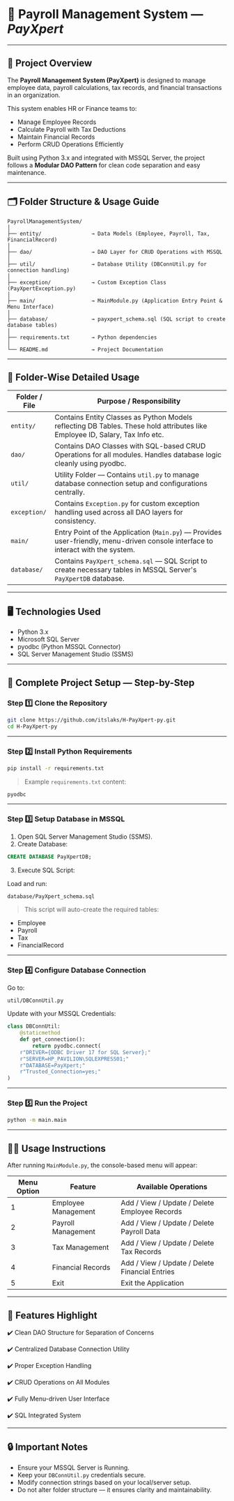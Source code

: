 # 💼 Payroll Management System — *PayXpert*



---

## 🌟 Project Overview

The **Payroll Management System (PayXpert)** is designed to manage employee data, payroll calculations, tax records, and financial transactions in an organization.

This system enables HR or Finance teams to:

- Manage Employee Records
- Calculate Payroll with Tax Deductions
- Maintain Financial Records
- Perform CRUD Operations Efficiently

Built using Python 3.x and integrated with MSSQL Server, the project follows a **Modular DAO Pattern** for clean code separation and easy maintenance.

---

## 🗂️ Folder Structure & Usage Guide

```
PayrollManagementSystem/
│
├── entity/                → Data Models (Employee, Payroll, Tax, FinancialRecord)
│
├── dao/                   → DAO Layer for CRUD Operations with MSSQL
│
├── util/                  → Database Utility (DBConnUtil.py for connection handling)
│
├── exception/             → Custom Exception Class (PayXpertException.py)
│
├── main/                  → MainModule.py (Application Entry Point & Menu Interface)
│
├── database/              → payxpert_schema.sql (SQL script to create database tables)
│
├── requirements.txt       → Python dependencies
│
└── README.md              → Project Documentation
```

---

## 📌 Folder-Wise Detailed Usage

| Folder / File  | Purpose / Responsibility                                                                                                           |
| -------------- | ---------------------------------------------------------------------------------------------------------------------------------- |
| `entity/`    | Contains Entity Classes as Python Models reflecting DB Tables. These hold attributes like Employee ID, Salary, Tax Info etc.       |
| `dao/`       | Contains DAO Classes with SQL-based CRUD Operations for all modules. Handles database logic cleanly using pyodbc.                  |
| `util/`      | Utility Folder — Contains `util.py` to manage database connection setup and configurations centrally.                           |
| `exception/` | Contains `Exception.py` for custom exception handling used across all DAO layers for consistency.                                |
| `main/`      | Entry Point of the Application (`Main.py`) — Provides user-friendly, menu-driven console interface to interact with the system. |
| `database/`  | Contains `PayXpert_schema.sql` — SQL Script to create necessary tables in MSSQL Server's `PayXpertDB` database.               |

---

## 🖥️ Technologies Used

- Python 3.x
- Microsoft SQL Server
- pyodbc (Python MSSQL Connector)
- SQL Server Management Studio (SSMS)

---

## 🔧 Complete Project Setup — Step-by-Step

### Step 1️⃣ Clone the Repository

```bash
git clone https://github.com/itslaks/H-PayXpert-py.git
cd H-PayXpert-py
```

---

### Step 2️⃣ Install Python Requirements

```bash
pip install -r requirements.txt
```

> Example `requirements.txt` content:

```
pyodbc
```

---

### Step 3️⃣ Setup Database in MSSQL

1. Open SQL Server Management Studio (SSMS).
2. Create Database:

```sql
CREATE DATABASE PayXpertDB;
```

3. Execute SQL Script:

Load and run:

```
database/PayXpert_schema.sql
```

> This script will auto-create the required tables:

- Employee
- Payroll
- Tax
- FinancialRecord

---

### Step 4️⃣ Configure Database Connection

Go to:

```
util/DBConnUtil.py
```

Update with your MSSQL Credentials:

```python
class DBConnUtil:
    @staticmethod
    def get_connection():
        return pyodbc.connect(
    r"DRIVER={ODBC Driver 17 for SQL Server};"
    r"SERVER=HP_PAVILION\SQLEXPRESS01;" 
    r"DATABASE=PayXpert;"  
    r"Trusted_Connection=yes;"
)

```

---

### Step 5️⃣ Run the Project

```bash
python -m main.main
```

---

## 🧑‍💻 Usage Instructions

After running `MainModule.py`, the console-based menu will appear:

| Menu Option | Feature             | Available Operations                           |
| ----------- | ------------------- | ---------------------------------------------- |
| 1           | Employee Management | Add / View / Update / Delete Employee Records  |
| 2           | Payroll Management  | Add / View / Update / Delete Payroll Data      |
| 3           | Tax Management      | Add / View / Update / Delete Tax Records       |
| 4           | Financial Records   | Add / View / Update / Delete Financial Entries |
| 5           | Exit                | Exit the Application                           |

---

## 🚀 Features Highlight

✔️ Clean DAO Structure for Separation of Concerns

✔️ Centralized Database Connection Utility

✔️ Proper Exception Handling

✔️ CRUD Operations on All Modules

✔️ Fully Menu-driven User Interface

✔️ SQL Integrated System

---

## 🔒 Important Notes

- Ensure your MSSQL Server is Running.
- Keep your `DBConnUtil.py` credentials secure.
- Modify connection strings based on your local/server setup.
- Do not alter folder structure — it ensures clarity and maintainability.
